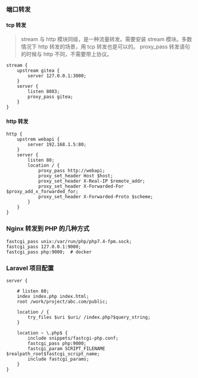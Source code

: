 
### 端口转发

#### tcp 转发
> stream 与 http 模块同级，是一种流量转发。需要安装 stream 模块。多数情况下 http 转发的场景，用 tcp 转发也是可以的。
> proxy_pass 转发语句的时候与 http 不同，不需要带上协议。
```
stream {
    upstream gitea {
        server 127.0.0.1:3000;
    }
    server {
        listen 8083;
        proxy_pass gitea;
    }
}
```

#### http 转发
```
http {
    upstrem webapi {
        server 192.168.1.5:80;
    }
    server {
        listen 80;
        location / {
            proxy_pass http://webapi;
            proxy_set_header Host $host;
            proxy_set_header X-Real-IP $remote_addr;
            proxy_set_header X-Forwarded-For $proxy_add_x_forwarded_for;
            proxy_set_header X-Forwarded-Proto $scheme;
        }
    }
}
```


### Nginx 转发到 PHP 的几种方式
```
fastcgi_pass unix:/var/run/php/php7.4-fpm.sock;
fastcgi_pass 127.0.0.1:9000;
fastcgi_pass php:9000;  # docker
```


### Laravel 项目配置
```
server {

    # listen 80;
    index index.php index.html;
    root /work/project/abc.com/public;
    
    location / {
        try_files $uri $uri/ /index.php?$query_string;
    }
 
    location ~ \.php$ {
        include snippets/fastcgi-php.conf;
        fastcgi_pass php:9000;
        fastcgi_param SCRIPT_FILENAME $realpath_root$fastcgi_script_name;
        include fastcgi_params;
    }
}
```
